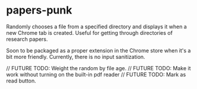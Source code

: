 # papers-punk
Randomly chooses a file from a specified directory and displays it when a new Chrome tab is created. 
Useful for getting through directories of research papers.

Soon to be packaged as a proper extension in the Chrome store when it's a bit more friendly.
Currently, there is no input sanitization.

  // FUTURE TODO: Weight the random by file age.
  // FUTURE TODO: Make it work without turning on the built-in pdf reader
  // FUTURE TODO: Mark as read button.
